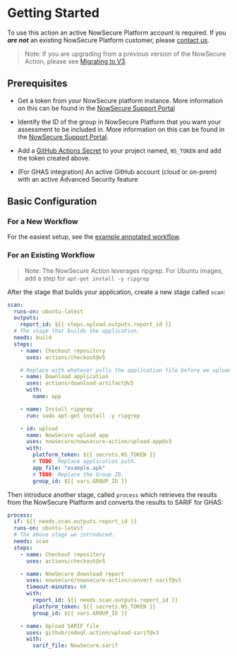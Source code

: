 # Getting Started

To use this action an active NowSecure Platform account is required. If you **_are not_** an existing NowSecure Platform customer, please [contact us](https://info.nowsecure.com/github-request).

> Note: If you are upgrading from a previous version of the NowSecure Action, please see [Migrating to V3](./migrating-to-v3.md).

## Prerequisites

- Get a token from your NowSecure platform instance. More information on this can be found in the 
[NowSecure Support Portal](https://support.nowsecure.com/hc/en-us/articles/7499657262093-Creating-a-NowSecure-Platform-API-Bearer-Token)

- Identify the ID of the group in NowSecure Platform that you want your assessment to be included in. 
More information on this can be found in the 
[NowSecure Support Portal](https://support.nowsecure.com/hc/en-us/articles/38057956447757-Retrieve-Reference-and-ID-Numbers-for-API-Use-Task-ID-Group-App-and-Assessment-Ref). 

- Add a [GitHub Actions Secret](https://docs.github.com/en/actions/how-tos/write-workflows/choose-what-workflows-do/use-secrets) to your project named, `NS_TOKEN` and add the token created above.  

- (For GHAS integration) An active GitHub account (cloud or on-prem) with an active Advanced Security feature

## Basic Configuration

### For a New Workflow

For the easiest setup, see the [example annotated workflow](../.github/workflows/basic-example.yml).

### For an Existing Workflow

> Note: The NowSecure Action leverages ripgrep. For Ubuntu images, add a step for `apt-get install -y ripgrep`

After the stage that builds your application, create a new stage called `scan`:

```yml
scan:
  runs-on: ubuntu-latest
  outputs:
    report_id: ${{ steps.upload.outputs.report_id }}
  # The stage that builds the application.
  needs: build
  steps:
    - name: Checkout repository
      uses: actions/checkout@v5

    # Replace with whatever pulls the application file before we upload.
    - name: Download application
      uses: actions/download-artifact@v5
      with:
        name: app

    - name: Install ripgrep
      run: sudo apt-get install -y ripgrep

    - id: upload
      name: NowSecure upload app
      uses: nowsecure/nowsecure-action/upload-app@v3
      with:
        platform_token: ${{ secrets.NS_TOKEN }}
        # TODO: Replace application path.
        app_file: "example.apk"
        # TODO: Replace the Group ID.
        group_id: ${{ vars.GROUP_ID }}
```

Then introduce another stage, called `process` which retrieves the results from the NowSecure Platform and converts the results to SARIF for GHAS:

```yml
process:
  if: ${{ needs.scan.outputs.report_id }}
  runs-on: ubuntu-latest
  # The above stage we introduced.
  needs: scan
  steps:
    - name: Checkout repository
      uses: actions/checkout@v5

    - name: NowSecure download report
      uses: nowsecure/nowsecure-action/convert-sarif@v3
      timeout-minutes: 60
      with:
        report_id: ${{ needs.scan.outputs.report_id }}
        platform_token: ${{ secrets.NS_TOKEN }}
        group_id: ${{ vars.GROUP_ID }}

    - name: Upload SARIF file
      uses: github/codeql-action/upload-sarif@v3
      with:
        sarif_file: NowSecure.sarif
```
